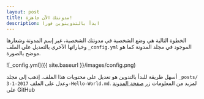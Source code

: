 ```yaml
---
layout: post
title: مدونتك الآن جاهزة!
description: ابدأ بالتدوينوين فورا 
---
```


الخطوة التالية هي وضع الشخصية في مدونتك الشخصية، غير إسم المدونة وشعارها وخياراتها الآخرى بالتعديل على الملف `_config.yml` الموجود في مجلد المدونة كما هو موضح بالصورة.

![_config.yml]({{ site.baseurl }}/images/config.png)

أسهل طريقة للبدأ بالتدوين هو تعديل على محتويات هذا الملف. إذهب إلى مجلد `_posts/` وعدل على الملف `2017-1-3-Hello-World.md`. لمزيد من المعلومات زر [صفحة المدونة](https://github.com/a3ammar/jekyll-now) على GitHub
